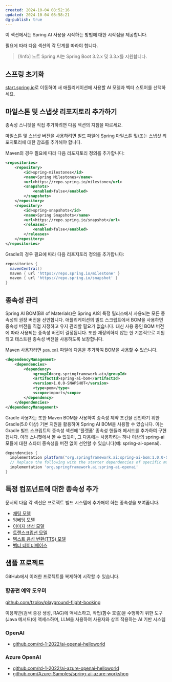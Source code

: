 ```yaml
---
created: 2024-10-04 08:52:16
updated: 2024-10-04 08:58:21
dg-publish: true
---
```


이 섹션에서는 Spring AI 사용을 시작하는 방법에 대한 시작점을 제공합니다.

필요에 따라 다음 섹션의 각 단계를 따라야 합니다.

> [!Info] 노트
Spring AI는 Spring Boot 3.2.x 및 3.3.x를 지원합니다.

## 스프링 초기화

[start.spring.io](https://start.spring.io/)로 이동하여 새 애플리케이션에 사용할 AI 모델과 벡터 스토어를 선택하세요.

## 마일스톤 및 스냅샷 리포지토리 추가하기

종속성 스니펫을 직접 추가하려면 다음 섹션의 지침을 따르세요.

마일스톤 및 스냅샷 버전을 사용하려면 빌드 파일에 Spring 마일스톤 및/또는 스냅샷 리포지토리에 대한 참조를 추가해야 합니다.

Maven의 경우 필요에 따라 다음 리포지토리 정의를 추가합니다:

```xml
<repositories>
	<repository>
		<id>spring-milestones</id>
		<name>Spring Milestones</name>
		<url>https://repo.spring.io/milestone</url>
		<snapshots>
			<enabled>false</enabled>
		</snapshots>
	</repository>
	<repository>
		<id>spring-snapshots</id>
		<name>Spring Snapshots</name>
		<url>https://repo.spring.io/snapshot</url>
		<releases>
			<enabled>false</enabled>
		</releases>
	</repository>
</repositories>
```

Gradle의 경우 필요에 따라 다음 리포지토리 정의를 추가합니다:

```gradle
repositories {
  mavenCentral()
  maven { url 'https://repo.spring.io/milestone' }
  maven { url 'https://repo.spring.io/snapshot' }
}
```

## 종속성 관리

Spring AI BOM(Bill of Materials)은 Spring AI의 특정 릴리스에서 사용되는 모든 종속성의 권장 버전을 선언합니다. 애플리케이션의 빌드 스크립트에서 BOM을 사용하면 종속성 버전을 직접 지정하고 유지 관리할 필요가 없습니다. 대신 사용 중인 BOM 버전에 따라 사용되는 종속성 버전이 결정됩니다. 또한 재정의하지 않는 한 기본적으로 지원되고 테스트된 종속성 버전을 사용하도록 보장합니다.

Maven 사용자라면 `pom.xml` 파일에 다음을 추가하여 BOM을 사용할 수 있습니다.

```xml
<dependencyManagement>
    <dependencies>
        <dependency>
            <groupId>org.springframework.ai</groupId>
            <artifactId>spring-ai-bom</artifactId>
            <version>1.0.0-SNAPSHOT</version>
            <type>pom</type>
            <scope>import</scope>
        </dependency>
    </dependencies>
</dependencyManagement>
```

Gradle 사용자는 또한 Maven BOM을 사용하여 종속성 제약 조건을 선언하기 위한 Gradle(5.0 이상) 기본 지원을 활용하여 Spring AI BOM을 사용할 수 있습니다. 이는 Gradle 빌드 스크립트의 종속성 섹션에 '플랫폼' 종속성 핸들러 메서드를 추가하여 구현됩니다. 아래 스니펫에서 볼 수 있듯이, 그 다음에는 사용하려는 하나 이상의 spring-ai 모듈에 대한 스타터 종속성을 버전 없이 선언할 수 있습니다(예: spring-ai-openai).

```gradle
dependencies {
  implementation platform("org.springframework.ai:spring-ai-bom:1.0.0-SNAPSHOT")
  // Replace the following with the starter dependencies of specific modules you wish to use
  implementation 'org.springframework.ai:spring-ai-openai'
}
```

## 특정 컴포넌트에 대한 종속성 추가

문서의 다음 각 섹션은 프로젝트 빌드 시스템에 추가해야 하는 종속성을 보여줍니다.

- [채팅 모델](https://docs.spring.io/spring-ai/reference/api/chatmodel.html)
- [임베딩 모델](https://docs.spring.io/spring-ai/reference/api/embeddings.html)
- [이미지 생성 모델](https://docs.spring.io/spring-ai/reference/api/imageclient.html)
- [트랜스크립션 모델](https://docs.spring.io/spring-ai/reference/api/audio/transcriptions.html)
- [텍스트 음성 변환(TTS) 모델](https://docs.spring.io/spring-ai/reference/api/audio/speech.html)
- [벡터 데이터베이스](https://docs.spring.io/spring-ai/reference/api/vectordbs.html)

## 샘플 프로젝트

GitHub에서 이러한 프로젝트를 복제하여 시작할 수 있습니다.

### 항공편 예약 도우미

[github.com/tzolov/playground-flight-booking](https://github.com/tzolov/playground-flight-booking)

이용약관(검색 증강 생성, RAG)에 액세스하고, 작업(함수 호출)을 수행하기 위한 도구(Java 메서드)에 액세스하며, LLM을 사용하여 사용자와 상호 작용하는 AI 기반 시스템

### OpenAI

- [github.com/rd-1-2022/ai-openai-helloworld](https://github.com/rd-1-2022/ai-openai-helloworld)

### Azure OpenAI

- [github.com/rd-1-2022/ai-azure-openai-helloworld](https://github.com/rd-1-2022/ai-azure-openai-helloworld)
- [github.com/Azure-Samples/spring-ai-azure-workshop](https://github.com/Azure-Samples/spring-ai-azure-workshop)
